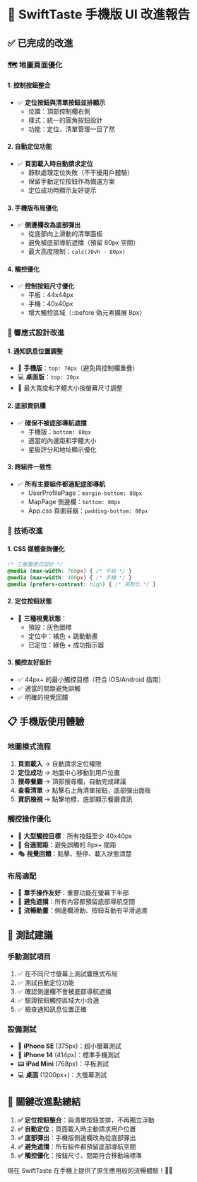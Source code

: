 # 📱 SwiftTaste 手機版 UI 改進報告

## ✅ 已完成的改進

### 🗺️ 地圖頁面優化

#### 1. 控制按鈕整合
- ✅ **定位按鈕與清單按鈕並排顯示**
  - 位置：頂部控制欄右側
  - 樣式：統一的圓角按鈕設計
  - 功能：定位、清單管理一目了然

#### 2. 自動定位功能
- ✅ **頁面載入時自動請求定位**
  - 靜默處理定位失敗（不干擾用戶體驗）
  - 保留手動定位按鈕作為備選方案
  - 定位成功時顯示友好提示

#### 3. 手機版布局優化
- ✅ **側邊欄改為底部彈出**
  - 從底部向上滑動的清單面板
  - 避免被底部導航遮擋（預留 80px 空間）
  - 最大高度限制：`calc(70vh - 80px)`

#### 4. 觸控優化
- ✅ **控制按鈕尺寸優化**
  - 平板：44x44px
  - 手機：40x40px
  - 增大觸控區域（::before 偽元素擴展 8px）

### 🎨 響應式設計改進

#### 1. 通知訊息位置調整
- 📱 **手機版**：`top: 70px`（避免與控制欄重疊）
- 💻 **桌面版**：`top: 20px`
- 🎯 最大寬度和字體大小按螢幕尺寸調整

#### 2. 底部資訊欄
- ✅ **確保不被底部導航遮擋**
  - 手機版：`bottom: 80px`
  - 適當的內邊距和字體大小
  - 星級評分和地址顯示優化

#### 3. 跨組件一致性
- ✅ **所有主要組件都適配底部導航**
  - UserProfilePage：`margin-bottom: 80px`
  - MapPage 側邊欄：`bottom: 80px`
  - App.css 頁面容器：`padding-bottom: 80px`

### 🔧 技術改進

#### 1. CSS 媒體查詢優化
```css
/* 三層響應式設計 */
@media (max-width: 768px) { /* 平板 */ }
@media (max-width: 480px) { /* 手機 */ }
@media (prefers-contrast: high) { /* 高對比 */ }
```

#### 2. 定位按鈕狀態
- 🎯 **三種視覺狀態**：
  - 預設：灰色圖標
  - 定位中：橘色 + 跳動動畫
  - 已定位：綠色 + 成功指示器

#### 3. 觸控友好設計
- ✅ 44px+ 的最小觸控目標（符合 iOS/Android 指南）
- ✅ 適當的間距避免誤觸
- ✅ 明確的視覺回饋

## 📋 手機版使用體驗

### 地圖模式流程
1. **頁面載入** → 自動請求定位權限
2. **定位成功** → 地圖中心移動到用戶位置
3. **搜尋餐廳** → 頂部搜尋欄，自動完成建議
4. **查看清單** → 點擊右上角清單按鈕，底部彈出面板
5. **資訊檢視** → 點擊地標，底部顯示餐廳資訊

### 觸控操作優化
- 🔘 **大型觸控目標**：所有按鈕至少 40x40px
- 📏 **合適間距**：避免誤觸的 8px+ 間距
- 🎭 **視覺回饋**：點擊、懸停、載入狀態清楚

### 布局適配
- 📱 **單手操作友好**：重要功能在螢幕下半部
- 🚫 **避免遮擋**：所有內容都預留底部導航空間
- 🔄 **流暢動畫**：側邊欄滑動、按鈕互動有平滑過渡

## 🧪 測試建議

### 手動測試項目
1. ✅ 在不同尺寸螢幕上測試響應式布局
2. ✅ 測試自動定位功能
3. ✅ 確認側邊欄不會被底部導航遮擋
4. ✅ 驗證按鈕觸控區域大小合適
5. ✅ 檢查通知訊息位置正確

### 設備測試
- 📱 **iPhone SE** (375px)：超小螢幕測試
- 📱 **iPhone 14** (414px)：標準手機測試  
- 📟 **iPad Mini** (768px)：平板測試
- 💻 **桌面** (1200px+)：大螢幕測試

## 🎯 關鍵改進點總結

1. **✅ 定位按鈕整合**：與清單按鈕並排，不再獨立浮動
2. **✅ 自動定位**：頁面載入時主動請求用戶位置
3. **✅ 底部彈出**：手機版側邊欄改為從底部彈出
4. **✅ 避免遮擋**：所有組件都預留底部導航空間
5. **✅ 觸控優化**：按鈕尺寸、間距符合移動端標準

現在 SwiftTaste 在手機上提供了原生應用般的流暢體驗！🚀📱